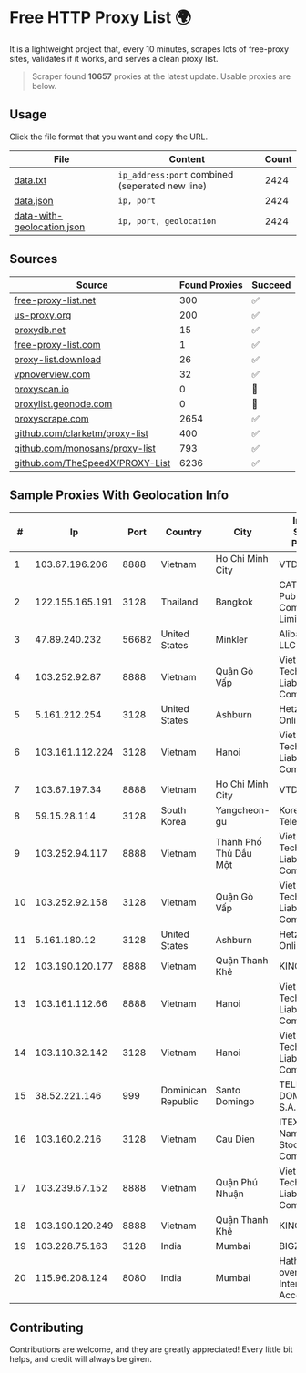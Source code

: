 
# Free HTTP Proxy List 🌍

It is a lightweight project that, every 10 minutes, scrapes lots of free-proxy sites, validates if it works, and serves a clean proxy list.


> Scraper found **10657** proxies at the latest update. Usable proxies are below.

## Usage

Click the file format that you want and copy the URL.


|File|Content|Count|
|----|-------|-----|
|[data.txt](https://raw.githubusercontent.com/themiralay/Proxy-List-World/master/data.txt)|`ip_address:port` combined (seperated new line)|2424|
|[data.json](https://raw.githubusercontent.com/themiralay/Proxy-List-World/master/data.json)|`ip, port`|2424|
|[data-with-geolocation.json](https://raw.githubusercontent.com/themiralay/Proxy-List-World/master/data-with-geolocation.json)|`ip, port, geolocation`|2424|

## Sources

|Source|Found Proxies|Succeed|
|------|-------------|-------|
|[free-proxy-list.net](https://free-proxy-list.net)|300|✅|
|[us-proxy.org](https://www.us-proxy.org)|200|✅|
|[proxydb.net](http://proxydb.net)|15|✅|
|[free-proxy-list.com](https://free-proxy-list.com/?page=&port=&type%5B%5D=http&type%5B%5D=https&up_time=0&search=Search)|1|✅|
|[proxy-list.download](https://www.proxy-list.download/HTTP)|26|✅|
|[vpnoverview.com](https://vpnoverview.com/privacy/anonymous-browsing/free-proxy-servers)|32|✅|
|[proxyscan.io](https://www.proxyscan.io)|0|🚫|
|[proxylist.geonode.com](https://proxylist.geonode.com/api/proxy-list?limit=300&page=1&sort_by=lastChecked&sort_type=desc&protocols=http,https)|0|🚫|
|[proxyscrape.com](https://api.proxyscrape.com/v2/?request=displayproxies&protocol=http&timeout=10000&country=all&ssl=all&anonymity=all)|2654|✅|
|[github.com/clarketm/proxy-list](https://raw.githubusercontent.com/clarketm/proxy-list/master/proxy-list-raw.txt)|400|✅|
|[github.com/monosans/proxy-list](https://raw.githubusercontent.com/monosans/proxy-list/main/proxies/http.txt)|793|✅|
|[github.com/TheSpeedX/PROXY-List](https://raw.githubusercontent.com/TheSpeedX/PROXY-List/master/http.txt)|6236|✅|


## Sample Proxies With Geolocation Info

|#|Ip|Port|Country|City|Internet Service Provider|
|-|--|----|-------|----|-------------------------|
|1|103.67.196.206|8888|Vietnam|Ho Chi Minh City|VTDIGITAL|
|2|122.155.165.191|3128|Thailand|Bangkok|CAT Telecom Public Company Limited|
|3|47.89.240.232|56682|United States|Minkler|Alibaba.com LLC|
|4|103.252.92.87|8888|Vietnam|Quận Gò Vấp|Viet Digital Technology Liability Company|
|5|5.161.212.254|3128|United States|Ashburn|Hetzner Online GmbH|
|6|103.161.112.224|3128|Vietnam|Hanoi|Viet Digital Technology Liability Company|
|7|103.67.197.34|8888|Vietnam|Ho Chi Minh City|VTDIGITAL|
|8|59.15.28.114|3128|South Korea|Yangcheon-gu|Korea Telecom|
|9|103.252.94.117|8888|Vietnam|Thành Phố Thủ Dầu Một|Viet Digital Technology Liability Company|
|10|103.252.92.158|3128|Vietnam|Quận Gò Vấp|Viet Digital Technology Liability Company|
|11|5.161.180.12|3128|United States|Ashburn|Hetzner Online GmbH|
|12|103.190.120.177|8888|Vietnam|Quận Thanh Khê|KINGBOND|
|13|103.161.112.66|8888|Vietnam|Hanoi|Viet Digital Technology Liability Company|
|14|103.110.32.142|3128|Vietnam|Hanoi|Viet Digital Technology Liability Company|
|15|38.52.221.146|999|Dominican Republic|Santo Domingo|TELECABLE DOMINICANO, S.A.|
|16|103.160.2.216|3128|Vietnam|Cau Dien|ITEXPERT Viet Nam Joint Stock Company|
|17|103.239.67.152|8888|Vietnam|Quận Phú Nhuận|Viet Digital Technology Liability Company|
|18|103.190.120.249|8888|Vietnam|Quận Thanh Khê|KINGBOND|
|19|103.228.75.163|3128|India|Mumbai|BIGZ|
|20|115.96.208.124|8080|India|Mumbai|Hathway IP over Cable Internet Access|



## Contributing

Contributions are welcome, and they are greatly appreciated! Every
little bit helps, and credit will always be given.

